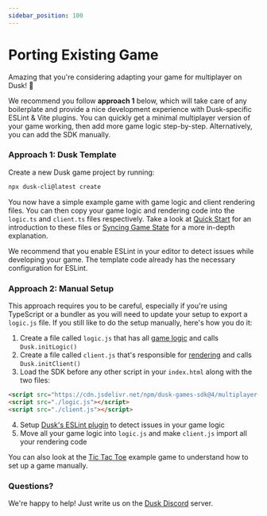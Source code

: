 ```yaml
---
sidebar_position: 100
---
```


# Porting Existing Game

Amazing that you're considering adapting your game for multiplayer on Dusk! 🥳

We recommend you follow **approach 1** below, which will take care of any boilerplate and provide a nice development experience with Dusk-specific ESLint & Vite plugins. You can quickly get a minimal multiplayer version of your game working, then add more game logic step-by-step. Alternatively, you can add the SDK manually.

### Approach 1: Dusk Template

Create a new Dusk game project by running:

```sh
npx dusk-cli@latest create
```

You now have a simple example game with game logic and client rendering files. You can then copy your game logic and rendering code into the `logic.ts` and `client.ts` files respectively. Take a look at [Quick Start](../quick-start.md) for an introduction to these files or [Syncing Game State](./syncing-game-state.md) for a more in-depth explanation.

We recommend that you enable ESLint in your editor to detect issues while developing your game. The template code already has the necessary configuration for ESLint.

### Approach 2: Manual Setup

This approach requires you to be careful, especially if you're using TypeScript or a bundler as you will need to update your setup to export a `logic.js` file. If you still like to do the setup manually, here's how you do it:

1. Create a file called `logic.js` that has all [game logic](../quick-start.md#game-logic) and calls `Dusk.initLogic()`
2. Create a file called `client.js` that's responsible for [rendering](../quick-start.md#rendering) and calls `Dusk.initClient()`
3. Load the SDK before any other script in your `index.html` along with the two files:
```html
<script src="https://cdn.jsdelivr.net/npm/dusk-games-sdk@4/multiplayer-dev.js"></script>
<script src="./logic.js"></script>
<script src="./client.js"></script>
```
4. Setup [Dusk's ESLint plugin](server-side-logic.md#editor-integration) to detect issues in your game logic
5. Move all your game logic into `logic.js` and make `client.js` import all your rendering code

You can also look at the [Tic Tac Toe](https://github.com/dusk-gg/dusk/tree/staging/examples/tic-tac-toe) example game to understand how to set up a game manually.

### Questions?

We're happy to help! Just write us on the [Dusk Discord](https://discord.gg/dusk-devs) server.
